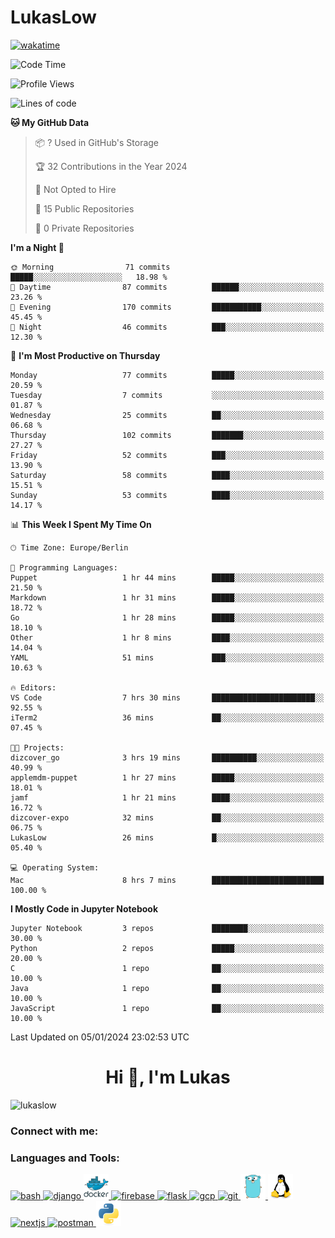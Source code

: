 # LukasLow

[![wakatime](https://wakatime.com/badge/user/fe20e3cc-9d58-4b87-b19d-591cbffd8134.svg)](https://wakatime.com/@fe20e3cc-9d58-4b87-b19d-591cbffd8134)





<!--START_SECTION:waka-->
![Code Time](http://img.shields.io/badge/Code%20Time-8%20hrs%207%20mins-blue)

![Profile Views](http://img.shields.io/badge/Profile%20Views-13-blue)

![Lines of code](https://img.shields.io/badge/From%20Hello%20World%20I%27ve%20Written-3.3%20million%20lines%20of%20code-blue)

**🐱 My GitHub Data** 

> 📦 ? Used in GitHub's Storage 
 > 
> 🏆 32 Contributions in the Year 2024
 > 
> 🚫 Not Opted to Hire
 > 
> 📜 15 Public Repositories 
 > 
> 🔑 0 Private Repositories 
 > 
**I'm a Night 🦉** 

```text
🌞 Morning                71 commits          █████░░░░░░░░░░░░░░░░░░░░   18.98 % 
🌆 Daytime                87 commits          ██████░░░░░░░░░░░░░░░░░░░   23.26 % 
🌃 Evening                170 commits         ███████████░░░░░░░░░░░░░░   45.45 % 
🌙 Night                  46 commits          ███░░░░░░░░░░░░░░░░░░░░░░   12.30 % 
```
📅 **I'm Most Productive on Thursday** 

```text
Monday                   77 commits          █████░░░░░░░░░░░░░░░░░░░░   20.59 % 
Tuesday                  7 commits           ░░░░░░░░░░░░░░░░░░░░░░░░░   01.87 % 
Wednesday                25 commits          ██░░░░░░░░░░░░░░░░░░░░░░░   06.68 % 
Thursday                 102 commits         ███████░░░░░░░░░░░░░░░░░░   27.27 % 
Friday                   52 commits          ███░░░░░░░░░░░░░░░░░░░░░░   13.90 % 
Saturday                 58 commits          ████░░░░░░░░░░░░░░░░░░░░░   15.51 % 
Sunday                   53 commits          ████░░░░░░░░░░░░░░░░░░░░░   14.17 % 
```


📊 **This Week I Spent My Time On** 

```text
🕑︎ Time Zone: Europe/Berlin

💬 Programming Languages: 
Puppet                   1 hr 44 mins        █████░░░░░░░░░░░░░░░░░░░░   21.50 % 
Markdown                 1 hr 31 mins        █████░░░░░░░░░░░░░░░░░░░░   18.72 % 
Go                       1 hr 28 mins        █████░░░░░░░░░░░░░░░░░░░░   18.10 % 
Other                    1 hr 8 mins         ████░░░░░░░░░░░░░░░░░░░░░   14.04 % 
YAML                     51 mins             ███░░░░░░░░░░░░░░░░░░░░░░   10.63 % 

🔥 Editors: 
VS Code                  7 hrs 30 mins       ███████████████████████░░   92.55 % 
iTerm2                   36 mins             ██░░░░░░░░░░░░░░░░░░░░░░░   07.45 % 

🐱‍💻 Projects: 
dizcover_go              3 hrs 19 mins       ██████████░░░░░░░░░░░░░░░   40.99 % 
applemdm-puppet          1 hr 27 mins        █████░░░░░░░░░░░░░░░░░░░░   18.01 % 
jamf                     1 hr 21 mins        ████░░░░░░░░░░░░░░░░░░░░░   16.72 % 
dizcover-expo            32 mins             ██░░░░░░░░░░░░░░░░░░░░░░░   06.75 % 
LukasLow                 26 mins             █░░░░░░░░░░░░░░░░░░░░░░░░   05.40 % 

💻 Operating System: 
Mac                      8 hrs 7 mins        █████████████████████████   100.00 % 
```

**I Mostly Code in Jupyter Notebook** 

```text
Jupyter Notebook         3 repos             ████████░░░░░░░░░░░░░░░░░   30.00 % 
Python                   2 repos             █████░░░░░░░░░░░░░░░░░░░░   20.00 % 
C                        1 repo              ██░░░░░░░░░░░░░░░░░░░░░░░   10.00 % 
Java                     1 repo              ██░░░░░░░░░░░░░░░░░░░░░░░   10.00 % 
JavaScript               1 repo              ██░░░░░░░░░░░░░░░░░░░░░░░   10.00 % 
```




 Last Updated on 05/01/2024 23:02:53 UTC
<!--END_SECTION:waka-->









<h1 align="center">Hi 👋, I'm Lukas</h1>
<p align="left"> <img src="https://komarev.com/ghpvc/?username=lukaslow&label=Profile%20views&color=0e75b6&style=flat" alt="lukaslow" /> </p>

<h3 align="left">Connect with me:</h3>
<p align="left">
</p>

<h3 align="left">Languages and Tools:</h3>
<p align="left"> <a href="https://www.gnu.org/software/bash/" target="_blank" rel="noreferrer"> <img src="https://www.vectorlogo.zone/logos/gnu_bash/gnu_bash-icon.svg" alt="bash" width="40" height="40"/> </a> <a href="https://www.djangoproject.com/" target="_blank" rel="noreferrer"> <img src="https://cdn.worldvectorlogo.com/logos/django.svg" alt="django" width="40" height="40"/> </a> <a href="https://www.docker.com/" target="_blank" rel="noreferrer"> <img src="https://raw.githubusercontent.com/devicons/devicon/master/icons/docker/docker-original-wordmark.svg" alt="docker" width="40" height="40"/> </a> <a href="https://firebase.google.com/" target="_blank" rel="noreferrer"> <img src="https://www.vectorlogo.zone/logos/firebase/firebase-icon.svg" alt="firebase" width="40" height="40"/> </a> <a href="https://flask.palletsprojects.com/" target="_blank" rel="noreferrer"> <img src="https://www.vectorlogo.zone/logos/pocoo_flask/pocoo_flask-icon.svg" alt="flask" width="40" height="40"/> </a> <a href="https://cloud.google.com" target="_blank" rel="noreferrer"> <img src="https://www.vectorlogo.zone/logos/google_cloud/google_cloud-icon.svg" alt="gcp" width="40" height="40"/> </a> <a href="https://git-scm.com/" target="_blank" rel="noreferrer"> <img src="https://www.vectorlogo.zone/logos/git-scm/git-scm-icon.svg" alt="git" width="40" height="40"/> </a> <a href="https://golang.org" target="_blank" rel="noreferrer"> <img src="https://raw.githubusercontent.com/devicons/devicon/master/icons/go/go-original.svg" alt="go" width="40" height="40"/> </a> <a href="https://www.linux.org/" target="_blank" rel="noreferrer"> <img src="https://raw.githubusercontent.com/devicons/devicon/master/icons/linux/linux-original.svg" alt="linux" width="40" height="40"/> </a> <a href="https://nextjs.org/" target="_blank" rel="noreferrer"> <img src="https://cdn.worldvectorlogo.com/logos/nextjs-2.svg" alt="nextjs" width="40" height="40"/> </a> <a href="https://postman.com" target="_blank" rel="noreferrer"> <img src="https://www.vectorlogo.zone/logos/getpostman/getpostman-icon.svg" alt="postman" width="40" height="40"/> </a> <a href="https://www.python.org" target="_blank" rel="noreferrer"> <img src="https://raw.githubusercontent.com/devicons/devicon/master/icons/python/python-original.svg" alt="python" width="40" height="40"/> </a> </p>
